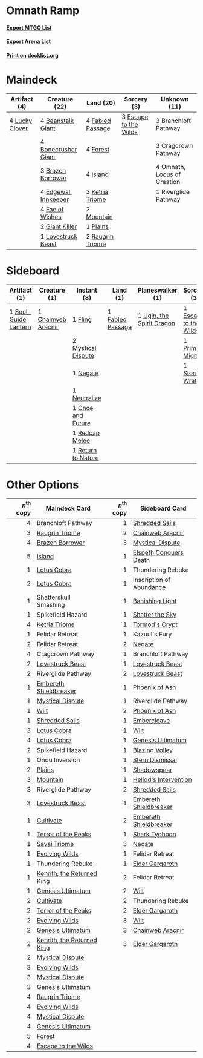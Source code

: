 # Omnath Ramp

#### [Export MTGO List](../collection/Omnath%20Ramp/Omnath%20Ramp.txt)
#### [Export Arena List](../collection/Omnath%20Ramp/Omnath%20Ramp_arena.txt)
#### [Print on decklist.org](http://decklist.org/?deckmain=4%09Beanstalk%20Giant%0A4%09Bonecrusher%20Giant%0A3%09Branchloft%20Pathway%0A3%09Brazen%20Borrower%0A3%09Cragcrown%20Pathway%0A4%09Edgewall%20Innkeeper%0A3%09Escape%20to%20the%20Wilds%0A4%09Fabled%20Passage%0A4%09Fae%20of%20Wishes%0A4%09Forest%0A2%09Giant%20Killer%0A4%09Island%0A3%09Ketria%20Triome%0A1%09Lovestruck%20Beast%0A4%09Lucky%20Clover%0A2%09Mountain%0A4%09Omnath,%20Locus%20of%20Creation%0A1%09Plains%0A2%09Raugrin%20Triome%0A1%09Riverglide%20Pathway&deckside=1%09Chainweb%20Aracnir%0A1%09Escape%20to%20the%20Wilds%0A1%09Fabled%20Passage%0A1%09Fling%0A2%09Mystical%20Dispute%0A1%09Negate%0A1%09Neutralize%0A1%09Once%20and%20Future%0A1%09Primal%20Might%0A1%09Redcap%20Melee%0A1%09Return%20to%20Nature%0A1%09Soul-Guide%20Lantern%0A1%09Storm's%20Wrath%0A1%09Ugin,%20the%20Spirit%20Dragon)
# Maindeck

|                                      Artifact (4)                                       |                                         Creature (22)                                         |                                         Land (20)                                         |                                          Sorcery (3)                                           |       Unknown (11)        |
|-----------------------------------------------------------------------------------------|-----------------------------------------------------------------------------------------------|-------------------------------------------------------------------------------------------|------------------------------------------------------------------------------------------------|---------------------------|
|4 [Lucky Clover](http://gatherer.wizards.com/Pages/Card/Details.aspx?multiverseid=473188)|4 [Beanstalk Giant](http://gatherer.wizards.com/Pages/Card/Details.aspx?multiverseid=473111)   |4 [Fabled Passage](http://gatherer.wizards.com/Pages/Card/Details.aspx?multiverseid=473206)|3 [Escape to the Wilds](http://gatherer.wizards.com/Pages/Card/Details.aspx?multiverseid=473151)|3 Branchloft Pathway       |
|                                                                                         |4 [Bonecrusher Giant](http://gatherer.wizards.com/Pages/Card/Details.aspx?multiverseid=473077) |4 [Forest](http://gatherer.wizards.com/Pages/Card/Details.aspx?multiverseid=439860)        |                                                                                                |3 Cragcrown Pathway        |
|                                                                                         |3 [Brazen Borrower](http://gatherer.wizards.com/Pages/Card/Details.aspx?multiverseid=473001)   |4 [Island](http://gatherer.wizards.com/Pages/Card/Details.aspx?multiverseid=439857)        |                                                                                                |4 Omnath, Locus of Creation|
|                                                                                         |4 [Edgewall Innkeeper](http://gatherer.wizards.com/Pages/Card/Details.aspx?multiverseid=473113)|3 [Ketria Triome](http://gatherer.wizards.com/Pages/Card/Details.aspx?multiverseid=479770) |                                                                                                |1 Riverglide Pathway       |
|                                                                                         |4 [Fae of Wishes](http://gatherer.wizards.com/Pages/Card/Details.aspx?multiverseid=473006)     |2 [Mountain](http://gatherer.wizards.com/Pages/Card/Details.aspx?multiverseid=439859)      |                                                                                                |                           |
|                                                                                         |2 [Giant Killer](http://gatherer.wizards.com/Pages/Card/Details.aspx?multiverseid=472976)      |1 [Plains](http://gatherer.wizards.com/Pages/Card/Details.aspx?multiverseid=439856)        |                                                                                                |                           |
|                                                                                         |1 [Lovestruck Beast](http://gatherer.wizards.com/Pages/Card/Details.aspx?multiverseid=473127)  |2 [Raugrin Triome](http://gatherer.wizards.com/Pages/Card/Details.aspx?multiverseid=479771)|                                                                                                |                           |


# Sideboard

|                                         Artifact (1)                                          |                                        Creature (1)                                         |                                         Instant (8)                                         |                                         Land (1)                                          |                                          Planeswalker (1)                                          |                                          Sorcery (3)                                           |
|-----------------------------------------------------------------------------------------------|---------------------------------------------------------------------------------------------|---------------------------------------------------------------------------------------------|-------------------------------------------------------------------------------------------|----------------------------------------------------------------------------------------------------|------------------------------------------------------------------------------------------------|
|1 [Soul-Guide Lantern](http://gatherer.wizards.com/Pages/Card/Details.aspx?multiverseid=476488)|1 [Chainweb Aracnir](http://gatherer.wizards.com/Pages/Card/Details.aspx?multiverseid=476418)|1 [Fling](http://gatherer.wizards.com/Pages/Card/Details.aspx?multiverseid=426834)           |1 [Fabled Passage](http://gatherer.wizards.com/Pages/Card/Details.aspx?multiverseid=473206)|1 [Ugin, the Spirit Dragon](http://gatherer.wizards.com/Pages/Card/Details.aspx?multiverseid=391948)|1 [Escape to the Wilds](http://gatherer.wizards.com/Pages/Card/Details.aspx?multiverseid=473151)|
|                                                                                               |                                                                                             |2 [Mystical Dispute](http://gatherer.wizards.com/Pages/Card/Details.aspx?multiverseid=473020)|                                                                                           |                                                                                                    |1 [Primal Might](http://gatherer.wizards.com/Pages/Card/Details.aspx?multiverseid=485520)       |
|                                                                                               |                                                                                             |1 [Negate](http://gatherer.wizards.com/Pages/Card/Details.aspx?multiverseid=423707)          |                                                                                           |                                                                                                    |1 [Storm's Wrath](http://gatherer.wizards.com/Pages/Card/Details.aspx?multiverseid=476408)      |
|                                                                                               |                                                                                             |1 [Neutralize](http://gatherer.wizards.com/Pages/Card/Details.aspx?multiverseid=479579)      |                                                                                           |                                                                                                    |                                                                                                |
|                                                                                               |                                                                                             |1 [Once and Future](http://gatherer.wizards.com/Pages/Card/Details.aspx?multiverseid=473130) |                                                                                           |                                                                                                    |                                                                                                |
|                                                                                               |                                                                                             |1 [Redcap Melee](http://gatherer.wizards.com/Pages/Card/Details.aspx?multiverseid=473097)    |                                                                                           |                                                                                                    |                                                                                                |
|                                                                                               |                                                                                             |1 [Return to Nature](http://gatherer.wizards.com/Pages/Card/Details.aspx?multiverseid=461102)|                                                                                           |                                                                                                    |                                                                                                |


# Other Options

|*n*<sup>th</sup> copy|                                            Maindeck Card                                            |*n*<sup>th</sup> copy|                                         Sideboard Card                                          |
|--------------------:|-----------------------------------------------------------------------------------------------------|--------------------:|-------------------------------------------------------------------------------------------------|
|                    4|Branchloft Pathway                                                                                   |                    1|[Shredded Sails](http://gatherer.wizards.com/Pages/Card/Details.aspx?multiverseid=479656)        |
|                    3|[Raugrin Triome](http://gatherer.wizards.com/Pages/Card/Details.aspx?multiverseid=479771)            |                    2|[Chainweb Aracnir](http://gatherer.wizards.com/Pages/Card/Details.aspx?multiverseid=476418)      |
|                    4|[Brazen Borrower](http://gatherer.wizards.com/Pages/Card/Details.aspx?multiverseid=473001)           |                    3|[Mystical Dispute](http://gatherer.wizards.com/Pages/Card/Details.aspx?multiverseid=473020)      |
|                    5|[Island](http://gatherer.wizards.com/Pages/Card/Details.aspx?multiverseid=439857)                    |                    1|[Elspeth Conquers Death](http://gatherer.wizards.com/Pages/Card/Details.aspx?multiverseid=476264)|
|                    1|[Lotus Cobra](http://gatherer.wizards.com/Pages/Card/Details.aspx?multiverseid=438740)               |                    1|Thundering Rebuke                                                                                |
|                    2|[Lotus Cobra](http://gatherer.wizards.com/Pages/Card/Details.aspx?multiverseid=438740)               |                    1|Inscription of Abundance                                                                         |
|                    1|Shatterskull Smashing                                                                                |                    1|[Banishing Light](http://gatherer.wizards.com/Pages/Card/Details.aspx?multiverseid=405135)       |
|                    1|Spikefield Hazard                                                                                    |                    1|[Shatter the Sky](http://gatherer.wizards.com/Pages/Card/Details.aspx?multiverseid=476288)       |
|                    4|[Ketria Triome](http://gatherer.wizards.com/Pages/Card/Details.aspx?multiverseid=479770)             |                    1|[Tormod's Crypt](http://gatherer.wizards.com/Pages/Card/Details.aspx?multiverseid=389723)        |
|                    1|Felidar Retreat                                                                                      |                    1|Kazuul's Fury                                                                                    |
|                    2|Felidar Retreat                                                                                      |                    2|[Negate](http://gatherer.wizards.com/Pages/Card/Details.aspx?multiverseid=423707)                |
|                    4|Cragcrown Pathway                                                                                    |                    1|Branchloft Pathway                                                                               |
|                    2|[Lovestruck Beast](http://gatherer.wizards.com/Pages/Card/Details.aspx?multiverseid=473127)          |                    1|[Lovestruck Beast](http://gatherer.wizards.com/Pages/Card/Details.aspx?multiverseid=473127)      |
|                    2|Riverglide Pathway                                                                                   |                    2|[Lovestruck Beast](http://gatherer.wizards.com/Pages/Card/Details.aspx?multiverseid=473127)      |
|                    1|[Embereth Shieldbreaker](http://gatherer.wizards.com/Pages/Card/Details.aspx?multiverseid=473084)    |                    1|[Phoenix of Ash](http://gatherer.wizards.com/Pages/Card/Details.aspx?multiverseid=476399)        |
|                    1|[Mystical Dispute](http://gatherer.wizards.com/Pages/Card/Details.aspx?multiverseid=473020)          |                    1|Riverglide Pathway                                                                               |
|                    1|[Wilt](http://gatherer.wizards.com/Pages/Card/Details.aspx?multiverseid=479696)                      |                    2|[Phoenix of Ash](http://gatherer.wizards.com/Pages/Card/Details.aspx?multiverseid=476399)        |
|                    1|[Shredded Sails](http://gatherer.wizards.com/Pages/Card/Details.aspx?multiverseid=479656)            |                    1|[Embercleave](http://gatherer.wizards.com/Pages/Card/Details.aspx?multiverseid=473082)           |
|                    3|[Lotus Cobra](http://gatherer.wizards.com/Pages/Card/Details.aspx?multiverseid=438740)               |                    1|[Wilt](http://gatherer.wizards.com/Pages/Card/Details.aspx?multiverseid=479696)                  |
|                    4|[Lotus Cobra](http://gatherer.wizards.com/Pages/Card/Details.aspx?multiverseid=438740)               |                    1|[Genesis Ultimatum](http://gatherer.wizards.com/Pages/Card/Details.aspx?multiverseid=479709)     |
|                    2|Spikefield Hazard                                                                                    |                    1|[Blazing Volley](http://gatherer.wizards.com/Pages/Card/Details.aspx?multiverseid=426821)        |
|                    1|Ondu Inversion                                                                                       |                    1|[Stern Dismissal](http://gatherer.wizards.com/Pages/Card/Details.aspx?multiverseid=476319)       |
|                    2|[Plains](http://gatherer.wizards.com/Pages/Card/Details.aspx?multiverseid=439856)                    |                    1|[Shadowspear](http://gatherer.wizards.com/Pages/Card/Details.aspx?multiverseid=476487)           |
|                    3|[Mountain](http://gatherer.wizards.com/Pages/Card/Details.aspx?multiverseid=439859)                  |                    1|[Heliod's Intervention](http://gatherer.wizards.com/Pages/Card/Details.aspx?multiverseid=476270) |
|                    3|Riverglide Pathway                                                                                   |                    2|[Shredded Sails](http://gatherer.wizards.com/Pages/Card/Details.aspx?multiverseid=479656)        |
|                    3|[Lovestruck Beast](http://gatherer.wizards.com/Pages/Card/Details.aspx?multiverseid=473127)          |                    1|[Embereth Shieldbreaker](http://gatherer.wizards.com/Pages/Card/Details.aspx?multiverseid=473084)|
|                    1|[Cultivate](http://gatherer.wizards.com/Pages/Card/Details.aspx?multiverseid=442154)                 |                    2|[Embereth Shieldbreaker](http://gatherer.wizards.com/Pages/Card/Details.aspx?multiverseid=473084)|
|                    1|[Terror of the Peaks](http://gatherer.wizards.com/Pages/Card/Details.aspx?multiverseid=485487)       |                    1|[Shark Typhoon](http://gatherer.wizards.com/Pages/Card/Details.aspx?multiverseid=479587)         |
|                    1|[Savai Triome](http://gatherer.wizards.com/Pages/Card/Details.aspx?multiverseid=479773)              |                    3|[Negate](http://gatherer.wizards.com/Pages/Card/Details.aspx?multiverseid=423707)                |
|                    1|[Evolving Wilds](http://gatherer.wizards.com/Pages/Card/Details.aspx?multiverseid=426944)            |                    1|Felidar Retreat                                                                                  |
|                    1|Thundering Rebuke                                                                                    |                    1|[Elder Gargaroth](http://gatherer.wizards.com/Pages/Card/Details.aspx?multiverseid=485502)       |
|                    1|[Kenrith, the Returned King](http://gatherer.wizards.com/Pages/Card/Details.aspx?multiverseid=476052)|                    2|Felidar Retreat                                                                                  |
|                    1|[Genesis Ultimatum](http://gatherer.wizards.com/Pages/Card/Details.aspx?multiverseid=479709)         |                    2|[Wilt](http://gatherer.wizards.com/Pages/Card/Details.aspx?multiverseid=479696)                  |
|                    2|[Cultivate](http://gatherer.wizards.com/Pages/Card/Details.aspx?multiverseid=442154)                 |                    2|Thundering Rebuke                                                                                |
|                    2|[Terror of the Peaks](http://gatherer.wizards.com/Pages/Card/Details.aspx?multiverseid=485487)       |                    2|[Elder Gargaroth](http://gatherer.wizards.com/Pages/Card/Details.aspx?multiverseid=485502)       |
|                    2|[Evolving Wilds](http://gatherer.wizards.com/Pages/Card/Details.aspx?multiverseid=426944)            |                    3|[Wilt](http://gatherer.wizards.com/Pages/Card/Details.aspx?multiverseid=479696)                  |
|                    2|[Genesis Ultimatum](http://gatherer.wizards.com/Pages/Card/Details.aspx?multiverseid=479709)         |                    3|[Chainweb Aracnir](http://gatherer.wizards.com/Pages/Card/Details.aspx?multiverseid=476418)      |
|                    2|[Kenrith, the Returned King](http://gatherer.wizards.com/Pages/Card/Details.aspx?multiverseid=476052)|                    3|[Elder Gargaroth](http://gatherer.wizards.com/Pages/Card/Details.aspx?multiverseid=485502)       |
|                    2|[Mystical Dispute](http://gatherer.wizards.com/Pages/Card/Details.aspx?multiverseid=473020)          |                     |                                                                                                 |
|                    3|[Evolving Wilds](http://gatherer.wizards.com/Pages/Card/Details.aspx?multiverseid=426944)            |                     |                                                                                                 |
|                    3|[Mystical Dispute](http://gatherer.wizards.com/Pages/Card/Details.aspx?multiverseid=473020)          |                     |                                                                                                 |
|                    3|[Genesis Ultimatum](http://gatherer.wizards.com/Pages/Card/Details.aspx?multiverseid=479709)         |                     |                                                                                                 |
|                    4|[Raugrin Triome](http://gatherer.wizards.com/Pages/Card/Details.aspx?multiverseid=479771)            |                     |                                                                                                 |
|                    4|[Evolving Wilds](http://gatherer.wizards.com/Pages/Card/Details.aspx?multiverseid=426944)            |                     |                                                                                                 |
|                    4|[Mystical Dispute](http://gatherer.wizards.com/Pages/Card/Details.aspx?multiverseid=473020)          |                     |                                                                                                 |
|                    4|[Genesis Ultimatum](http://gatherer.wizards.com/Pages/Card/Details.aspx?multiverseid=479709)         |                     |                                                                                                 |
|                    5|[Forest](http://gatherer.wizards.com/Pages/Card/Details.aspx?multiverseid=439860)                    |                     |                                                                                                 |
|                    4|[Escape to the Wilds](http://gatherer.wizards.com/Pages/Card/Details.aspx?multiverseid=473151)       |                     |                                                                                                 |

